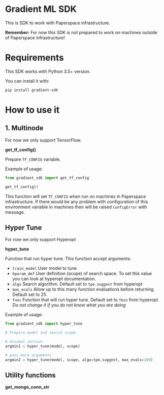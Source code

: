 # Gradient ML SDK

This is SDK to work with Paperspace infrastructure.

**Remember:**
For now this SDK is not prepared to work on machines outside of Paperspace infrastructure!

# Requirements

This SDK works with Python 3.5+ version.

You can install it with:

```bash
pip install gradient-sdk
```

# How to use it

## 1. Multinode

For now we only support TensorFlow.

**get_tf_config()**

Prepare `TF_CONFIG` variable.

Example of usage:
```python
from gradient_sdk import get_tf_config

get_tf_config()
```

This function will set `TF_CONFIG` when run on machines in Paperspace infrastructure.
If there would be any problem with configuration of this environment variable in machines then will be raised `ConfigError` with message.

## Hyper Tune

For now we only support Hyperopt

 **hyper_tune**
 
 Function that run hyper tune. This function accept arguments:
 - `train_model`
 User model to tune
 - `hparam_def`
 User definition (scope) of search space.
 To set this value you can look at hyperopt documentation.
 - `algo` 
 Search algorithm.
 Default set to `tpe.suggest` from hyperopt
 - `max_ecals` 
 Allow up to this many function evaluations before returning. 
 Default set to 25.
 - `func` 
 Function that will run hyper tune.
 Default set to `fmin` from hyperopt. _Do not change it if you do not know what you are doing_
 
 Example of usage:
 ```python
from gradient_sdk import hyper_tune

# Prepare model and search scope

# minimal version
argmin1 = hyper_tune(model, scope)

# pass more arguments
argmin2 = hyper_tune(model, scope, algo=tpe.suggest, max_evals=100)
```
 
 ## Utility functions

**get_mongo_conn_str**
